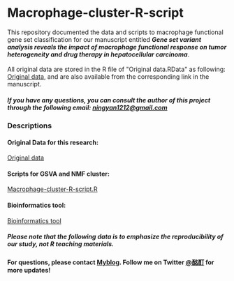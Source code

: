 # Macrophage-cluster-R-script
This repository documented the data and scripts to macrophage functional gene set classification for our manuscript entitled ***Gene set variant analysis reveals the impact of macrophage functional response on tumor heterogeneity and drug therapy in hepatocellular carcinoma***. <link> <br><br>
All original data are stored in the R file of "Original data.RData" as following: <a href="https://www.jianguoyun.com/p/DTzGs5cQhufkChjH58wEIAA">Original data</a>, and are also available from the corresponding link in the manuscript. <br>
##### If you have any questions, you can consult the author of this project through the following email: ningyan1212@gmail.com

### Descriptions

#### Original Data for this research:<br>
<a href="https://www.jianguoyun.com/p/DTzGs5cQhufkChjH58wEIAA">Original data</a><br>

#### Scripts for GSVA and NMF cluster:<br>
<a href="https://github.com/mumdark/Macrophage-cluster-R-script/blob/main/Macrophage-cluster-R-script.R">Macrophage-cluster-R-script.R</a><br>

#### Bioinformatics tool:<br>
<a href="http://117.62.203.72:3838/MNMF/">Bioinformatics tool</a><br>


##### Please note that the following data is to emphasize the reproducibility of our study, not R teaching materials. 
#### For questions, please contact <a href="https://site-form-af.netlify.app/">Myblog</a>. Follow me on Twitter <a href="https://twitter.com/darkmum2">@酩酊</a> for more updates!
